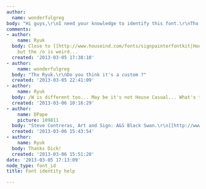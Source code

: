 ```yaml
---
author:
  name: wonderfulgreg
body: "Hi guys,\r\nI need your knowledge to identify this font.\r\nThx in advance"
comments:
- author:
    name: Ryuk
  body: Close to [[http://www.houseind.com/fonts/signpainterfontkit|House Casual]]
    but the /o is weird...
  created: '2013-03-05 17:38:10'
- author:
    name: wonderfulgreg
  body: "Thx Ryuk.\r\nDo you think it's a custom ?"
  created: '2013-03-05 22:41:09'
- author:
    name: Ryuk
  body: /W is different too... May be it's not House Casual... What's the sample origin?
  created: '2013-03-06 10:16:29'
- author:
    name: DPape
    picture: 109811
  body: "Steve Contreras, Art and Sign: A&S Black Swan.\r\n[[http://www.artandsignstudio.com/blackswan.html]][img:sites/default/files/old-images/welc1_5087.jpg]"
  created: '2013-03-06 15:43:54'
- author:
    name: Ryuk
  body: Thanks Dick!
  created: '2013-03-06 15:51:20'
date: '2013-03-05 17:13:09'
node_type: font_id
title: Font identity help

---
```

